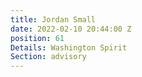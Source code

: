 ```yaml
---
title: Jordan Small
date: 2022-02-10 20:44:00 Z
position: 61
Details: Washington Spirit
Section: advisory
---
```


